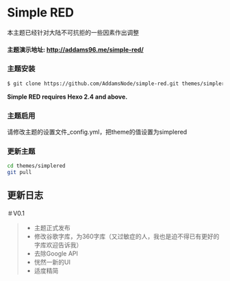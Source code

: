 # Simple RED

本主题已经针对大陆不可抗拒的一些因素作出调整

#### 主题演示地址: http://addams96.me/simple-red/

### 主题安装

``` bash
$ git clone https://github.com/AddamsNode/simple-red.git themes/simplered
```

**Simple RED requires Hexo 2.4 and above.**

### 主题启用

请修改主题的设置文件_config.yml，把theme的值设置为simplered

### 更新主题

``` bash
cd themes/simplered
git pull
```

## 更新日志

＃V0.1 
> - 主题正式发布
> - 修改谷歌字库，为360字库（又过敏症的人，我也是迫不得已有更好的字库欢迎告诉我）
> - 去除Google API
> - 恍然一新的UI
> - 适度精简